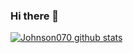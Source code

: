 ### Hi there 👋
[![Johnson070 github stats](https://github-readme-stats.vercel.app/api?username=Johnson070&show_icons=true)](https://github.com/anuraghazra/github-readme-stats)
<!--
**Johnson070/Johnson070** is a ✨ _special_ ✨ repository because its `README.md` (this file) appears on your GitHub profile.

Here are some ideas to get you started:

- 🔭 I’m currently working on ...
- 🌱 I’m currently learning ...
- 👯 I’m looking to collaborate on ...
- 🤔 I’m looking for help with ...
- 💬 Ask me about ...
- 📫 How to reach me: ...
- 😄 Pronouns: ...
- ⚡ Fun fact: ...
-->

